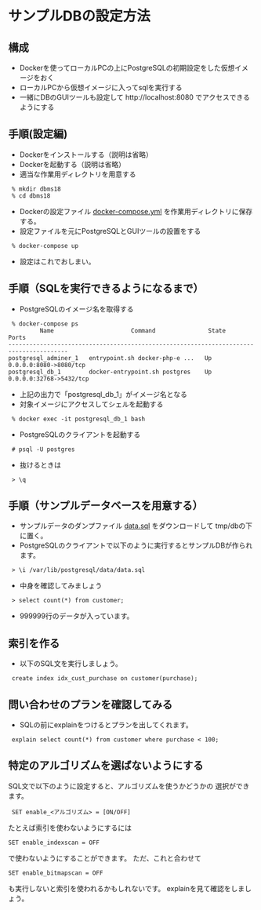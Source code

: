 # サンプルDBの設定方法

## 構成
* Dockerを使ってローカルPCの上にPostgreSQLの初期設定をした仮想イメージをおく
* ローカルPCから仮想イメージに入ってsqlを実行する
* 一緒にDBのGUIツールも設定して http://localhost:8080 でアクセスできるようにする

## 手順(設定編)
* Dockerをインストールする（説明は省略）
* Dockerを起動する（説明は省略）
* 適当な作業用ディレクトリを用意する

```
 % mkdir dbms18
 % cd dbms18
```

* Dockerの設定ファイル [docker-compose.yml](db/docker-compose.yml) を作業用ディレクトリに保存する。
* 設定ファイルを元にPostgreSQLとGUIツールの設置をする

```
 % docker-compose up
```

* 設定はこれでおしまい。

## 手順（SQLを実行できるようになるまで）
* PostgreSQLのイメージ名を取得する

```
 % docker-compose ps
         Name                      Command               State            Ports
---------------------------------------------------------------------------------------
postgresql_adminer_1   entrypoint.sh docker-php-e ...   Up      0.0.0.0:8080->8080/tcp
postgresql_db_1        docker-entrypoint.sh postgres    Up      0.0.0.0:32768->5432/tcp
```

* 上記の出力で「postgresql_db_1」がイメージ名となる
* 対象イメージにアクセスしてシェルを起動する

```
 % docker exec -it postgresql_db_1 bash
```

* PostgreSQLのクライアントを起動する

```
 # psql -U postgres
```

* 抜けるときは

```
 > \q
```

## 手順（サンプルデータベースを用意する）
* サンプルデータのダンプファイル [data.sql](db/data.sql) をダウンロードして tmp/dbの下に置く。
* PostgreSQLのクライアントで以下のように実行するとサンプルDBが作られます。

```
 > \i /var/lib/postgresql/data/data.sql
```
* 中身を確認してみましょう

```
 > select count(*) from customer;
```
* 999999行のデータが入っています。

## 索引を作る
* 以下のSQL文を実行しましょう。

```
 create index idx_cust_purchase on customer(purchase);
```

## 問い合わせのプランを確認してみる
* SQLの前にexplainをつけるとプランを出してくれます。

```
 explain select count(*) from customer where purchase < 100;
```
## 特定のアルゴリズムを選ばないようにする
SQL文で以下のように設定すると、アルゴリズムを使うかどうかの
選択ができます。
```
 SET enable_<アルゴリズム> = [ON/OFF]
```
たとえば索引を使わないようにするには

```
SET enable_indexscan = OFF
```
で使わないようにすることができます。
ただ、これと合わせて

```
SET enable_bitmapscan = OFF
```

も実行しないと索引を使われるかもしれないです。
explainを見て確認をしましょう。

